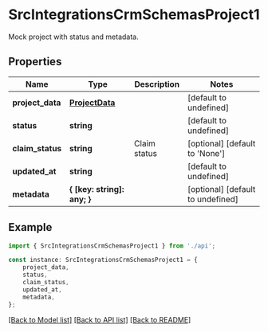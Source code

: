 # SrcIntegrationsCrmSchemasProject1

Mock project with status and metadata.

## Properties

Name | Type | Description | Notes
------------ | ------------- | ------------- | -------------
**project_data** | [**ProjectData**](ProjectData.md) |  | [default to undefined]
**status** | **string** |  | [default to undefined]
**claim_status** | **string** | Claim status | [optional] [default to 'None']
**updated_at** | **string** |  | [default to undefined]
**metadata** | **{ [key: string]: any; }** |  | [optional] [default to undefined]

## Example

```typescript
import { SrcIntegrationsCrmSchemasProject1 } from './api';

const instance: SrcIntegrationsCrmSchemasProject1 = {
    project_data,
    status,
    claim_status,
    updated_at,
    metadata,
};
```

[[Back to Model list]](../README.md#documentation-for-models) [[Back to API list]](../README.md#documentation-for-api-endpoints) [[Back to README]](../README.md)
